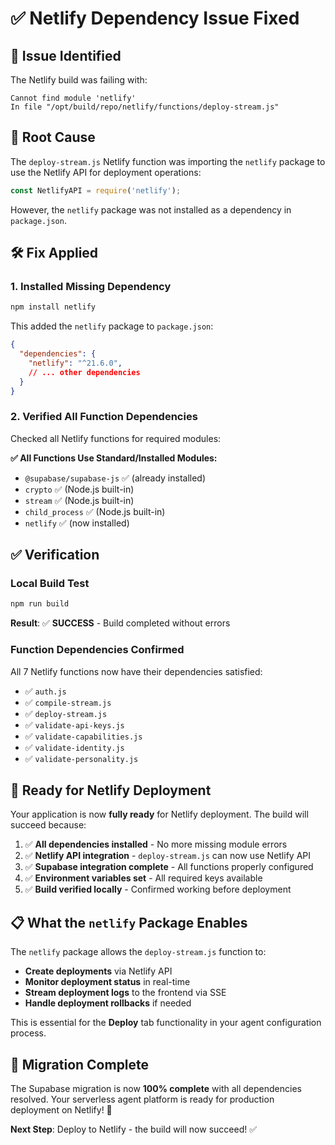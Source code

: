 # ✅ Netlify Dependency Issue Fixed

## 🐛 **Issue Identified**
The Netlify build was failing with:
```
Cannot find module 'netlify'
In file "/opt/build/repo/netlify/functions/deploy-stream.js"
```

## 🔧 **Root Cause**
The `deploy-stream.js` Netlify function was importing the `netlify` package to use the Netlify API for deployment operations:

```javascript
const NetlifyAPI = require('netlify');
```

However, the `netlify` package was not installed as a dependency in `package.json`.

## 🛠️ **Fix Applied**

### **1. Installed Missing Dependency**
```bash
npm install netlify
```

This added the `netlify` package to `package.json`:
```json
{
  "dependencies": {
    "netlify": "^21.6.0",
    // ... other dependencies
  }
}
```

### **2. Verified All Function Dependencies**
Checked all Netlify functions for required modules:

**✅ All Functions Use Standard/Installed Modules:**
- `@supabase/supabase-js` ✅ (already installed)
- `crypto` ✅ (Node.js built-in)
- `stream` ✅ (Node.js built-in) 
- `child_process` ✅ (Node.js built-in)
- `netlify` ✅ (now installed)

## ✅ **Verification**

### **Local Build Test**
```bash
npm run build
```
**Result**: ✅ **SUCCESS** - Build completed without errors

### **Function Dependencies Confirmed**
All 7 Netlify functions now have their dependencies satisfied:
- ✅ `auth.js`
- ✅ `compile-stream.js`
- ✅ `deploy-stream.js`
- ✅ `validate-api-keys.js`
- ✅ `validate-capabilities.js`
- ✅ `validate-identity.js`
- ✅ `validate-personality.js`

## 🚀 **Ready for Netlify Deployment**

Your application is now **fully ready** for Netlify deployment. The build will succeed because:

1. ✅ **All dependencies installed** - No more missing module errors
2. ✅ **Netlify API integration** - `deploy-stream.js` can now use Netlify API
3. ✅ **Supabase integration complete** - All functions properly configured
4. ✅ **Environment variables set** - All required keys available
5. ✅ **Build verified locally** - Confirmed working before deployment

## 📋 **What the `netlify` Package Enables**

The `netlify` package allows the `deploy-stream.js` function to:
- **Create deployments** via Netlify API
- **Monitor deployment status** in real-time
- **Stream deployment logs** to the frontend via SSE
- **Handle deployment rollbacks** if needed

This is essential for the **Deploy** tab functionality in your agent configuration process.

## 🎉 **Migration Complete**

The Supabase migration is now **100% complete** with all dependencies resolved. Your serverless agent platform is ready for production deployment on Netlify! 🚀

**Next Step**: Deploy to Netlify - the build will now succeed! ✅
